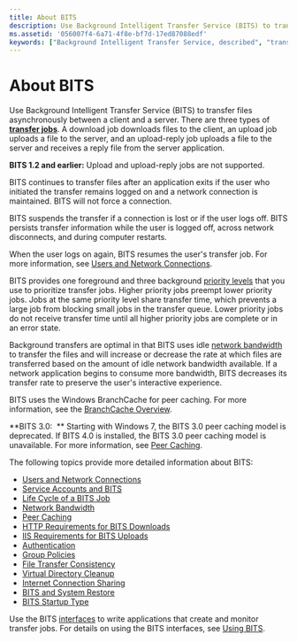 ```yaml
---
title: About BITS
description: Use Background Intelligent Transfer Service (BITS) to transfer files asynchronously between a client and a server.
ms.assetid: '056007f4-6a71-4f8e-bf7d-17ed87088edf'
keywords: ["Background Intelligent Transfer Service, described", "transfer queue BITS", "transfer queue BITS , throttle"]
---
```


# About BITS

Use Background Intelligent Transfer Service (BITS) to transfer files asynchronously between a client and a server. There are three types of [**transfer jobs**](bg-job-type.md). A download job downloads files to the client, an upload job uploads a file to the server, and an upload-reply job uploads a file to the server and receives a reply file from the server application.

**BITS 1.2 and earlier:** Upload and upload-reply jobs are not supported.

BITS continues to transfer files after an application exits if the user who initiated the transfer remains logged on and a network connection is maintained. BITS will not force a connection.

BITS suspends the transfer if a connection is lost or if the user logs off. BITS persists transfer information while the user is logged off, across network disconnects, and during computer restarts.

When the user logs on again, BITS resumes the user's transfer job. For more information, see [Users and Network Connections](users-and-network-connections.md).

BITS provides one foreground and three background [priority levels](bg-job-priority.md) that you use to prioritize transfer jobs. Higher priority jobs preempt lower priority jobs. Jobs at the same priority level share transfer time, which prevents a large job from blocking small jobs in the transfer queue. Lower priority jobs do not receive transfer time until all higher priority jobs are complete or in an error state.

Background transfers are optimal in that BITS uses idle [network bandwidth](network-bandwidth.md) to transfer the files and will increase or decrease the rate at which files are transferred based on the amount of idle network bandwidth available. If a network application begins to consume more bandwidth, BITS decreases its transfer rate to preserve the user's interactive experience.

BITS uses the Windows BranchCache for peer caching. For more information, see the [BranchCache Overview](http://go.microsoft.com/fwlink/p/?linkid=150953).

**BITS 3.0:  ** Starting with Windows 7, the BITS 3.0 peer caching model is deprecated. If BITS 4.0 is installed, the BITS 3.0 peer caching model is unavailable. For more information, see [Peer Caching](peer-caching.md).

The following topics provide more detailed information about BITS:

-   [Users and Network Connections](users-and-network-connections.md)
-   [Service Accounts and BITS](service-accounts-and-bits.md)
-   [Life Cycle of a BITS Job](life-cycle-of-a-bits-job.md)
-   [Network Bandwidth](network-bandwidth.md)
-   [Peer Caching](peer-caching.md)
-   [HTTP Requirements for BITS Downloads](http-requirements-for-bits-downloads.md)
-   [IIS Requirements for BITS Uploads](iis-requirements-for-bits-uploads.md)
-   [Authentication](authentication.md)
-   [Group Policies](group-policies.md)
-   [File Transfer Consistency](file-transfer-consistency.md)
-   [Virtual Directory Cleanup](virtual-directory-cleanup.md)
-   [Internet Connection Sharing](internet-connection-sharing.md)
-   [BITS and System Restore](bits-and-system-restore.md)
-   [BITS Startup Type](bits-startup-type.md)

Use the BITS [interfaces](bits-interfaces.md) to write applications that create and monitor transfer jobs. For details on using the BITS interfaces, see [Using BITS](using-bits.md).

 

 




